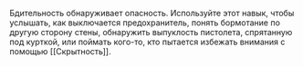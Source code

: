 Бдительность обнаруживает опасность. Используйте этот навык, чтобы услышать, как выключается предохранитель, понять бормотание по другую сторону стены, обнаружить выпуклость пистолета, спрятанную под курткой, или поймать кого-то, кто пытается избежать внимания с помощью [[Скрытность]].